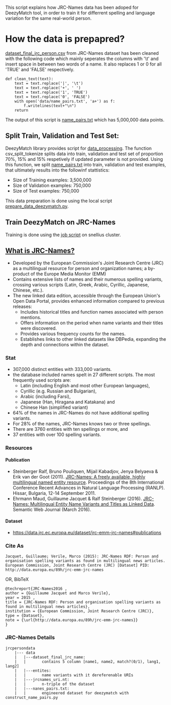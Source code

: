 This script explains how JRC-Names data has been adoped for DeezyMatch tool, in order to train it for differrent spelling and language variation for the same real-world person.

# How the data is prepapred?

[dataset_final_jrc_person.csv](jrcpersondata/data/dataset_final_jrc_person.csv) from JRC-Names dataset has been cleaned with the following code which mainly seperates the columns with '\t' and insert space in between two words of a name. It also replaces 1 or 0 for all 'TRUE' and 'FALSE' respectively. 

```
def clean_text(text):
    text = text.replace('|', '\t')
    text = text.replace('+', ' ')
    text = text.replace('1', 'TRUE')
    text = text.replace('0', 'FALSE')
    with open('data/name_pairs.txt', 'a+') as f:
        f.writelines(text+"\n")
    return 
```    

The output of this script is [name_pairs.txt](data/name_pairs.txt) which has 5,000,000 data points.

## Split Train, Validation and Test Set: 

DeezyMatch library provides script for [data_processing](https://github.com/Living-with-machines/DeezyMatch/blob/master/DeezyMatch/data_processing.py). The function csv_split_tokenize splits data into train, validation and test set of proportion 70%, 15% and 15% respetively if updated parameter is not provided. Using this function, we split [name_pairs.txt](jrcpersondata/data/name_pairs.txt) into train, validation and test examples, that ultimately results into the followinf stattistics: 

<ul>
<li> Size of Training examples: 3,500,000</li>
<li> Size of Validation examples: 750,000</li>
<li> Size of Test examples: 750,000</li>
</ul>

This data preparation is done using the local script [prepare_data_deezymatch.py](jrcpersondata/prepare_data_deezymatch.py).


## Train DeezyMatch on JRC-Names

Training is done using the [job script](cluster.job) on snellius cluster.


## [What is JRC-Names?](https://data.jrc.ec.europa.eu/dataset/jrc-emm-jrc-names#publications)
  - Developed by the European Commission's Joint Research Centre (JRC) as a multilingual resource for person and organization names; a by-product of the Europe Media Monitor (EMM)
  - Contains extensive lists of names and their numerous spelling variants, crossing various scripts (Latin, Greek, Arabic, Cyrillic, Japanese, Chinese, etc.).
  - The new linked data edition, accessible through the European Union's Open Data Portal, provides enhanced information compared to previous releases:
    - Includes historical titles and function names associated with person mentions.
    - Offers information on the period when name variants and their titles were discovered.
    - Provides various frequency counts for the names.
    - Establishes links to other linked datasets like DBPedia, expanding the depth and connections within the dataset.

### Stat

- 307,000 distinct entities with 333,000 variants.
-  the database included names spelt in 27 different scripts. The most frequently used scripts are:
   -   Latin (including English and most other European languages), 
   -   Cyrillic (e.g. Russian and Bulgarian), 
   -   Arabic (including Farsi), 
   -   Japanese (Han, Hiragana and Katakana) and 
   -   Chinese Han (simplified variant)
- 64% of the names in JRC-Names do not have additional spelling variants. 
- For 28% of the names, JRC-Names knows two or three spellings. 
- There are 3760 entities with ten spellings or more, and 
- 37 entities with over 100 spelling variants.  


### Resources
#### Publication
- Steinberger Ralf, Bruno Pouliquen, Mijail Kabadjov, Jenya Belyaeva & Erik van der Goot (2011). [JRC-Names: A freely available, highly multilingual named entity resource](https://joint-research-centre.ec.europa.eu/system/files/2016-05/11_RANLP_JRC-Names_Final.pdf). Proceedings of the 8th International Conference Recent Advances in Natural Language Processing (RANLP). Hissar, Bulgaria, 12-14 September 2011.
- Ehrmann Maud, Guillaume Jacquet & Ralf Steinberger (2016). 
[JRC-Names: Multilingual Entity Name Variants and Titles as Linked Data](https://www.semantic-web-journal.net/content/jrc-names-multilingual-entity-name-variants-and-titles-linked-data-1). Semantic Web Journal (March 2016).
#### Dataset
- https://data.jrc.ec.europa.eu/dataset/jrc-emm-jrc-names#publications
### Cite As

```
Jacquet, Guillaume; Verile, Marco (2015): JRC-Names RDF: Person and organisation spelling variants as found in multilingual news articles. European Commission, Joint Research Centre (JRC) [Dataset] PID: http://data.europa.eu/89h/jrc-emm-jrc-names
```

OR, BibTeX

```
@techreport{JRC-Names2016 ,
author = {Guillaume Jacquet and Marco Verile},
year = 2015 ,
title = {JRC-Names RDF: Person and organisation spelling variants as found in multilingual news articles},
institution = {European Commission, Joint Research Centre (JRC)},
type = {Dataset},
note = {\url{http://data.europa.eu/89h/jrc-emm-jrc-names}}
}

```

### JRC-Names Details
```
jrcpersondata
    |--- data
    |   |---dataset_final_jrc_name: 
    |   |       contains 5 column [name1, name2, match?(0/1), lang1, lang2]
    |   |---entites: 
    |   |       name variants with it dereferenable URIs
    |   |---jrcnames_uri.nt: 
    |   |       n-triple of the dataset
    |   |---nanes_pairs.txt: 
    |   |       engineered dataset for deezymatch with construct_name_pairs.py
```


